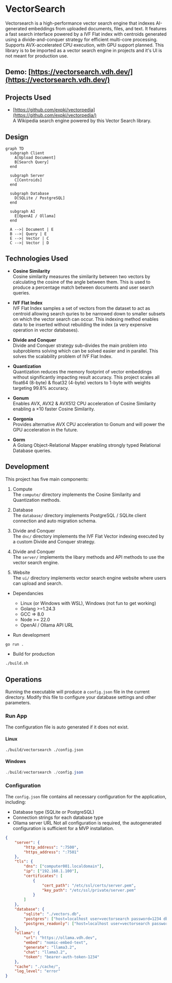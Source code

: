 # VectorSearch

Vectorsearch is a high-performance vector search engine that indexes AI-generated embeddings from uploaded documents, files, and text. It features a fast search interface powered by a IVF Flat index with centroids generated using a divide-and-conquer strategy for efficient multi-core processing. Supports AVX-accelerated CPU execution, with GPU support planned. This library is to be imported as a vector search engine in projects and it's UI is not meant for production use.

## Demo: [https://vectorsearch.vdh.dev/](https://vectorsearch.vdh.dev/)

## Projects Used 

- [https://github.com/expki/vectorpedia](https://github.com/expki/vectorpedia/)  
  A Wikipedia search engine powered by this Vector Search library.

## Design

```mermaid
graph TD
  subgraph Client
    A[Upload Document]
    B[Search Query]
  end

  subgraph Server
    C[Centroids]
  end

  subgraph Database
    D[SQLite / PostgreSQL]
  end

  subgraph AI
    E[OpenAI / Ollama]
  end

  A -->| Document | E
  B -->| Query | E
  E -->| Vector | C
  C -->| Vector | D
```

## Technologies Used

- **Cosine Similarity**  
  Cosine similarity measures the similarity between two vectors by calculating the cosine of the angle between them.
  This is used to produce a percentage match between documents and user search queries. 

- **IVF Flat Index**  
  IVF Flat Index samples a set of vectors from the dataset to act as centroid allowing search quries to be narrowed down to smaller subsets on which the vector search can occur.
  This indexing method enables data to be inserted without rebuilding the index (a very expensive operation in vector databases).

- **Divide and Conquer**  
  Divide and Conquer strategy sub-divides the main problem into subproblems solving which can be solved easier and in parallel.
  This solves the scalability problem of IVF Flat Index. 

- **Quantization**  
  Quantization reduces the memory footprint of vector embeddings without significantly impacting result accuracy.
  This project scales all float64 (8-byte) & float32 (4-byte) vectors to 1-byte with weights targeting 99.8% accuracy.

- **Gonum**  
  Enables AVX, AVX2 & AVX512 CPU acceleration of Cosine Similarity enabling a ×10 faster Cosine Similarity. 

- **Gorgonia**  
  Provides alternative AVX CPU acceleration to Gonum and will power the GPU acceleration in the future.

- **Gorm**  
  A Golang Object-Relational Mapper enabling strongly typed Relational Database queries.

## Development

This project has five main components:

1. Compute  
  The `compute/` directory implements the Cosine Similarity and Quantization methods.

2. Database  
  The `database/` directory implements PostgreSQL / SQLite client connection and auto migration schema.

3. Divide and Conquer  
  The `dnc/` directory implements the IVF Flat Vector indexing executed by a custom Divide and Conquer strategy. 

4. Divide and Conquer  
  The `server/` implements the libary methods and API methods to use the vector search engine. 

5. Website  
  The `ui/` directory implements vector search engine website where users can upload and search. 

- Dependancies
  - Linux (or Windows with WSL), Windows (not fun to get working)
  - Golang >=1.24.3
  - GCC => 8.0
  - Node >= 22.0
  - OpenAI / Ollama API URL

- Run development
```bash
go run .
```

- Build for production
```bash
./build.sh
```

## Operations

Running the executable will produce a `config.json` file in the current directory. Modify this file to configure your database settings and other parameters.

### Run App
The configuration file is auto generated if it does not exist.

#### Linux

```bash
./build/vectorsearch ./config.json
```

#### Windows

```powershell
./build/vectorsearch ./config.json
```

### Configuration
The `config.json` file contains all necessary configuration for the application, including:
- Database type (SQLite or PostgreSQL)
- Connection strings for each database type
- Ollama server URL
Not all configuration is required, the autogenerated configuration is sufficient for a MVP installation.
```json
{
    "server": {
        "http_address": ":7500",
        "https_address": ":7501"
    },
    "tls": {
        "dns": ["computer001.localdomain"],
        "ip": ["192.168.1.100"],
        "certificates": [
            {
                "cert_path": "/etc/ssl/certs/server.pem",
                "key_path": "/etc/ssl/private/server.pem"
            }
        ]
    },
    "database": {
        "sqlite": "./vectors.db",
        "postgres": ["host=localhost user=vectorsearch password=1234 dbname=vectordb port=9920 sslmode=disable"],
        "postgres_readonly": ["host=localhost user=vectorsearch password=1234 dbname=vectordb port=9920 sslmode=disable"]
    },
    "ollama": {
        "url": "https://ollama.vdh.dev",
        "embed": "nomic-embed-text",
        "generate": "llama3.2",
        "chat": "llama3.2",
        "token": "bearer-auth-token-1234"
    },
    "cache": "./cache/",
    "log_level": "error"
}
```
